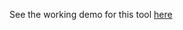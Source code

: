 See the working demo for this tool <a href="https://ian-hoaglund.github.io/CADie.github.io/" rel="nofollow">here</a>
